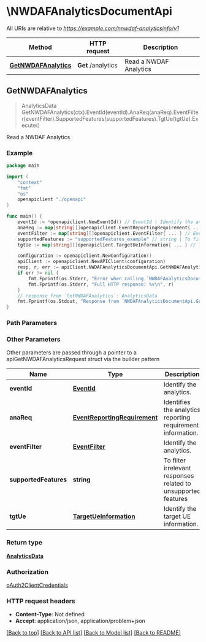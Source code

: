 # \NWDAFAnalyticsDocumentApi

All URIs are relative to *https://example.com/nnwdaf-analyticsinfo/v1*

Method | HTTP request | Description
------------- | ------------- | -------------
[**GetNWDAFAnalytics**](NWDAFAnalyticsDocumentApi.md#GetNWDAFAnalytics) | **Get** /analytics | Read a NWDAF Analytics



## GetNWDAFAnalytics

> AnalyticsData GetNWDAFAnalytics(ctx).EventId(eventId).AnaReq(anaReq).EventFilter(eventFilter).SupportedFeatures(supportedFeatures).TgtUe(tgtUe).Execute()

Read a NWDAF Analytics

### Example

```go
package main

import (
    "context"
    "fmt"
    "os"
    openapiclient "./openapi"
)

func main() {
    eventId := *openapiclient.NewEventId() // EventId | Identify the analytics.
    anaReq := map[string][]openapiclient.EventReportingRequirement{ ... } // EventReportingRequirement | Identifies the analytics reporting requirement information. (optional)
    eventFilter := map[string][]openapiclient.EventFilter{ ... } // EventFilter | Identify the analytics. (optional)
    supportedFeatures := "supportedFeatures_example" // string | To filter irrelevant responses related to unsupported features (optional)
    tgtUe := map[string][]openapiclient.TargetUeInformation{ ... } // TargetUeInformation | Identify the target UE information. (optional)

    configuration := openapiclient.NewConfiguration()
    apiClient := openapiclient.NewAPIClient(configuration)
    resp, r, err := apiClient.NWDAFAnalyticsDocumentApi.GetNWDAFAnalytics(context.Background()).EventId(eventId).AnaReq(anaReq).EventFilter(eventFilter).SupportedFeatures(supportedFeatures).TgtUe(tgtUe).Execute()
    if err != nil {
        fmt.Fprintf(os.Stderr, "Error when calling `NWDAFAnalyticsDocumentApi.GetNWDAFAnalytics``: %v\n", err)
        fmt.Fprintf(os.Stderr, "Full HTTP response: %v\n", r)
    }
    // response from `GetNWDAFAnalytics`: AnalyticsData
    fmt.Fprintf(os.Stdout, "Response from `NWDAFAnalyticsDocumentApi.GetNWDAFAnalytics`: %v\n", resp)
}
```

### Path Parameters



### Other Parameters

Other parameters are passed through a pointer to a apiGetNWDAFAnalyticsRequest struct via the builder pattern


Name | Type | Description  | Notes
------------- | ------------- | ------------- | -------------
 **eventId** | [**EventId**](EventId.md) | Identify the analytics. | 
 **anaReq** | [**EventReportingRequirement**](EventReportingRequirement.md) | Identifies the analytics reporting requirement information. | 
 **eventFilter** | [**EventFilter**](EventFilter.md) | Identify the analytics. | 
 **supportedFeatures** | **string** | To filter irrelevant responses related to unsupported features | 
 **tgtUe** | [**TargetUeInformation**](TargetUeInformation.md) | Identify the target UE information. | 

### Return type

[**AnalyticsData**](AnalyticsData.md)

### Authorization

[oAuth2ClientCredentials](../README.md#oAuth2ClientCredentials)

### HTTP request headers

- **Content-Type**: Not defined
- **Accept**: application/json, application/problem+json

[[Back to top]](#) [[Back to API list]](../README.md#documentation-for-api-endpoints)
[[Back to Model list]](../README.md#documentation-for-models)
[[Back to README]](../README.md)

